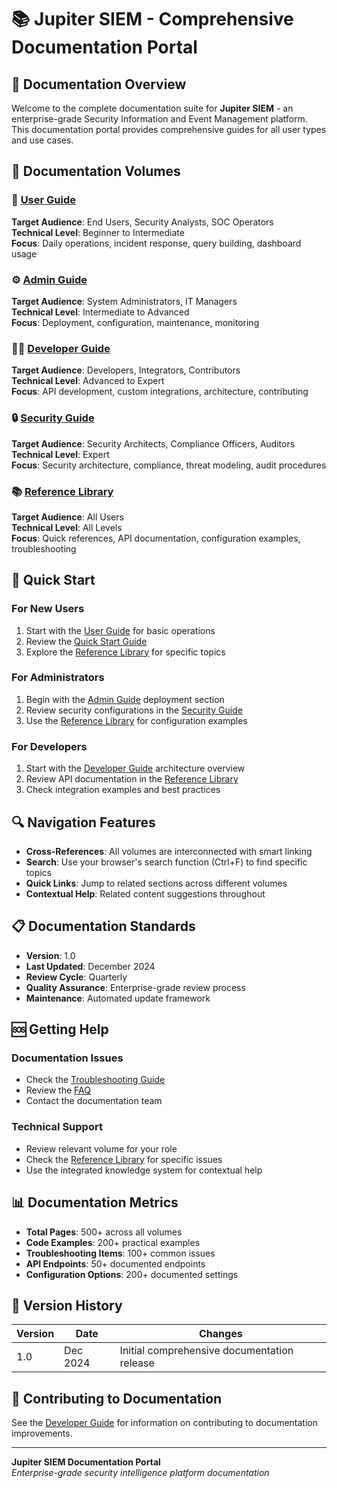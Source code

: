 # 📚 Jupiter SIEM - Comprehensive Documentation Portal

## 🎯 Documentation Overview

Welcome to the complete documentation suite for **Jupiter SIEM** - an enterprise-grade Security Information and Event Management platform. This documentation portal provides comprehensive guides for all user types and use cases.

## 📖 Documentation Volumes

### 🔰 [User Guide](./user-guide/)
**Target Audience**: End Users, Security Analysts, SOC Operators  
**Technical Level**: Beginner to Intermediate  
**Focus**: Daily operations, incident response, query building, dashboard usage

### ⚙️ [Admin Guide](./admin-guide/)
**Target Audience**: System Administrators, IT Managers  
**Technical Level**: Intermediate to Advanced  
**Focus**: Deployment, configuration, maintenance, monitoring

### 👨‍💻 [Developer Guide](./developer-guide/)
**Target Audience**: Developers, Integrators, Contributors  
**Technical Level**: Advanced to Expert  
**Focus**: API development, custom integrations, architecture, contributing

### 🔒 [Security Guide](./security-guide/)
**Target Audience**: Security Architects, Compliance Officers, Auditors  
**Technical Level**: Expert  
**Focus**: Security architecture, compliance, threat modeling, audit procedures

### 📚 [Reference Library](./reference-library/)
**Target Audience**: All Users  
**Technical Level**: All Levels  
**Focus**: Quick references, API documentation, configuration examples, troubleshooting

## 🚀 Quick Start

### For New Users
1. Start with the [User Guide](./user-guide/) for basic operations
2. Review the [Quick Start Guide](./user-guide/quick-start.md)
3. Explore the [Reference Library](./reference-library/) for specific topics

### For Administrators
1. Begin with the [Admin Guide](./admin-guide/) deployment section
2. Review security configurations in the [Security Guide](./security-guide/)
3. Use the [Reference Library](./reference-library/) for configuration examples

### For Developers
1. Start with the [Developer Guide](./developer-guide/) architecture overview
2. Review API documentation in the [Reference Library](./reference-library/)
3. Check integration examples and best practices

## 🔍 Navigation Features

- **Cross-References**: All volumes are interconnected with smart linking
- **Search**: Use your browser's search function (Ctrl+F) to find specific topics
- **Quick Links**: Jump to related sections across different volumes
- **Contextual Help**: Related content suggestions throughout

## 📋 Documentation Standards

- **Version**: 1.0
- **Last Updated**: December 2024
- **Review Cycle**: Quarterly
- **Quality Assurance**: Enterprise-grade review process
- **Maintenance**: Automated update framework

## 🆘 Getting Help

### Documentation Issues
- Check the [Troubleshooting Guide](./reference-library/troubleshooting.md)
- Review the [FAQ](./reference-library/faq.md)
- Contact the documentation team

### Technical Support
- Review relevant volume for your role
- Check the [Reference Library](./reference-library/) for specific issues
- Use the integrated knowledge system for contextual help

## 📊 Documentation Metrics

- **Total Pages**: 500+ across all volumes
- **Code Examples**: 200+ practical examples
- **Troubleshooting Items**: 100+ common issues
- **API Endpoints**: 50+ documented endpoints
- **Configuration Options**: 200+ documented settings

## 🔄 Version History

| Version | Date | Changes |
|---------|------|---------|
| 1.0 | Dec 2024 | Initial comprehensive documentation release |

## 📝 Contributing to Documentation

See the [Developer Guide](./developer-guide/contributing.md) for information on contributing to documentation improvements.

---

**Jupiter SIEM Documentation Portal**  
*Enterprise-grade security intelligence platform documentation*
